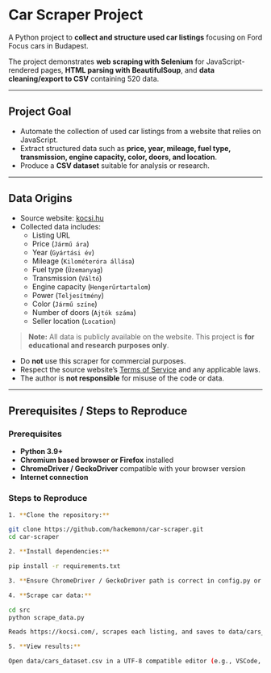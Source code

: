 # Car Scraper Project

A Python project to **collect and structure used car listings** focusing on Ford Focus cars in Budapest.  

The project demonstrates **web scraping with Selenium** for JavaScript-rendered pages, **HTML parsing with BeautifulSoup**, and **data cleaning/export to CSV** containing 520 data.  

---

## Project Goal

- Automate the collection of used car listings from a website that relies on JavaScript.  
- Extract structured data such as **price, year, mileage, fuel type, transmission, engine capacity, color, doors, and location**.  
- Produce a **CSV dataset** suitable for analysis or research.  

---

## Data Origins

- Source website: [kocsi.hu](https://kocsi.hu)  
- Collected data includes:
  - Listing URL  
  - Price (`Jármű ára`)  
  - Year (`Gyártási év`)  
  - Mileage (`Kilométeróra állása`)  
  - Fuel type (`Üzemanyag`)  
  - Transmission (`Váltó`)  
  - Engine capacity (`Hengerűrtartalom`)  
  - Power (`Teljesítmény`)  
  - Color (`Jármű színe`)  
  - Number of doors (`Ajtók száma`)  
  - Seller location (`Location`)  

> **Note:** All data is publicly available on the website. This project is **for educational and research purposes only**.  
- Do **not** use this scraper for commercial purposes.  
- Respect the source website’s [Terms of Service](https://en.wikipedia.org/wiki/Terms_of_service) and any applicable laws.  
- The author is **not responsible** for misuse of the code or data.  


---

## Prerequisites / Steps to Reproduce

### Prerequisites

- **Python 3.9+**
- **Chromium based browser or Firefox** installed
- **ChromeDriver / GeckoDriver** compatible with your browser version
- **Internet connection**

### Steps to Reproduce



```bash
1. **Clone the repository:**

git clone https://github.com/hackemonn/car-scraper.git
cd car-scraper

2. **Install dependencies:**

pip install -r requirements.txt

3. **Ensure ChromeDriver / GeckoDriver path is correct in config.py or the script.**

4. **Scrape car data:**

cd src
python scrape_data.py

Reads https://kocsi.com/, scrapes each listing, and saves to data/cars_dataset.csv.

5. **View results:**

Open data/cars_dataset.csv in a UTF-8 compatible editor (e.g., VSCode, LibreOffice, Notepad++) to see the structured dataset.

